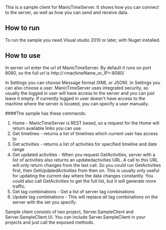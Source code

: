 This is a sample client for ManicTimeServer. It shows how you can connect to the server, as well as how you can send and receive data.

How to run
---------------------
To run the sample you need Visual studio 2010 or later, with Nuget installed.

How to use
---------------------
In server url enter the url of ManicTimeServer. By default it runs on port 8080, so the full url is
http://<machineName_or_IP>:8080/

In Settings you can choose Message format (XML or JSON).
In Settings you can also choose a user. ManicTimeServer uses integrated security, so usually the logged in user will have access to the server and you can just leave it empty. If currently logged in user doesn't have access to the machine where the server is located, you can specify a user manually.

####The sample has these commands:
1. Home - ManicTimeServer is REST based, so a request for the Home will return available links you can use. 
2. Get timelines - returns a list of timelines which current user has access to
3. Get activities - returns a list of activities for specified timeline and date range
4. Get updated activities - When you request GetActivities, server with a list of activities also returns an updatedactivities URL. A call to this URL will only return changes from the last call. 
So you could run GetActivities first, then GetUpdatedActivities from then on. This is usually only useful for updating the current day where the data changes constantly. 
You could also call GetActivities to get the full list, but it will generate more traffic.
5. Get tag combinations - Get a list of server tag combinations
6. Update tag combinations - This will replace all tag combinations on the server with the set you specify.

Sample client consists of two project, Server.SampleClient and Server.SampleClient.UI.
You can include Server.SampleClient in your projects and just call the exposed methods.